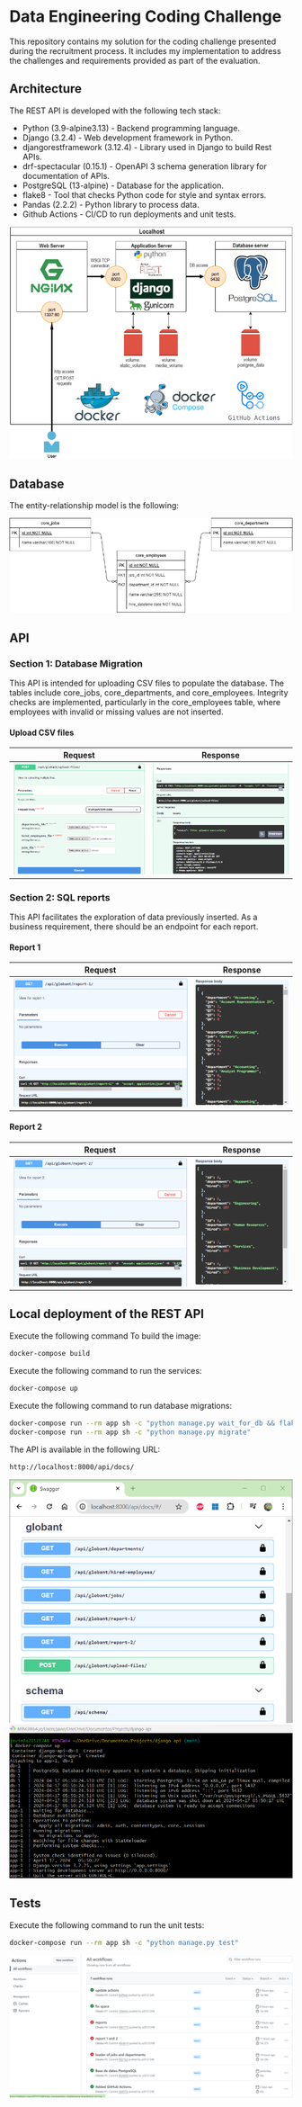 # Data Engineering Coding Challenge

This repository contains my solution for the coding challenge presented during the recruitment process. It includes my implementation to address the challenges and requirements provided as part of the evaluation.

## Architecture

The REST API is developed with the following tech stack:

- Python (3.9-alpine3.13) - Backend programming language.
- Django (3.2.4) - Web development framework in Python.
- djangorestframework (3.12.4) - Library used in Django to build Rest APIs.
- drf-spectacular (0.15.1) - OpenAPI 3 schema generation library for documentation of APIs.
- PostgreSQL (13-alpine) - Database for the application.
- flake8 - Tool that checks Python code for style and syntax errors.
- Pandas (2.2.2) - Python library to process data.
- Github Actions - CI/CD to run deployments and unit tests.

![image](app/globant/resources/architecture.png)

## Database

The entity-relationship model is the following:

![image](app/globant/resources/er_diagram.png)

## API

### Section 1: Database Migration

This API is intended for uploading CSV files to populate the database. The tables include core_jobs, core_departments, and core_employees. Integrity checks are implemented, particularly in the core_employees table, where employees with invalid or missing values are not inserted.

#### Upload CSV files

| Request          | Response         |
| ---------------- | ---------------- |
| ![image](app/globant/resources/api_upload_files.png) | ![image](app/globant/resources/api_upload_files_response.png) |

### Section 2: SQL reports

This API facilitates the exploration of data previously inserted. As a business requirement, there should be an endpoint for each report.

#### Report 1

| Request          | Response         |
| ---------------- | ---------------- |
| ![image](app/globant/resources/api_report_1.png) | ![image](app/globant/resources/api_report_1_response.png) |

#### Report 2

| Request          | Response         |
| ---------------- | ---------------- |
| ![image](app/globant/resources/api_report_2.png) | ![image](app/globant/resources/api_report_2_response.png) |

## Local deployment of the REST API

Execute the following command To build the image:

```sh
docker-compose build
```

Execute the following command to run the services:

```sh
docker-compose up
```

Execute the following command to run database migrations:

```sh
docker-compose run --rm app sh -c "python manage.py wait_for_db && flake8"
docker-compose run --rm app sh -c "python manage.py migrate"
```

The API is available in the following URL:
```sh
http://localhost:8000/api/docs/
```

![image](app/globant/resources/local_deployment.png)
![image](app/globant/resources/local_deployment_console.png)

## Tests

Execute the following command to run the unit tests:

```sh
docker-compose run --rm app sh -c "python manage.py test"
```
![image](app/globant/resources/github_actions.png)
